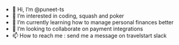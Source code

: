 - 👋 Hi, I’m @puneet-ts
- 👀 I’m interested in coding, squash and poker
- 🌱 I’m currently learning how to manage personal finances better
- 💞️ I’m looking to collaborate on payment integrations
- 📫 How to reach me : send me a message on travelstart slack

<!---
puneet-ts/puneet-ts is a ✨ special ✨ repository because its `README.md` (this file) appears on your GitHub profile.
You can click the Preview link to take a look at your changes.
--->
